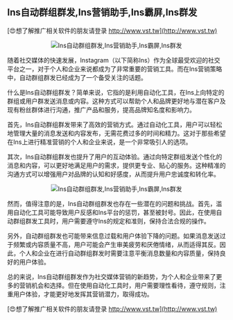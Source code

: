## **Ins自动群组群发,Ins营销助手,Ins霸屏,Ins群发**

[😍想了解推广相关软件的朋友请登录 http://www.vst.tw](http://www.vst.tw)

 <center><img src="https://vst.tw/MP4/tuiguang/png/4.png" alt="Ins自动群组群发,Ins营销助手,Ins霸屏,Ins群发"></center>

随着社交媒体的快速发展，Instagram（以下简称Ins）作为全球最受欢迎的社交平台之一，对于个人和企业来说都成为了非常重要的营销工具。而在Ins营销策略中，自动群组群发已经成为了一个备受关注的话题。

什么是Ins自动群组群发？简单来说，它指的是利用自动化工具，在Ins上向特定的群组或用户群发送消息或内容。这种方式可以帮助个人和品牌更好地与潜在客户及现有粉丝群体进行沟通，推广产品和服务，提高品牌知名度和影响力。

首先，Ins自动群组群发带来了高效的营销方式。通过自动化工具，用户可以轻松地管理大量的消息发送和内容发布，无需花费过多的时间和精力。这对于那些希望在Ins上进行精准营销的个人和企业来说，是一个非常吸引人的选项。

其次，Ins自动群组群发也提升了用户的互动体验。通过向特定群组发送个性化的消息和内容，可以更好地满足用户的需求，提供更专业、贴心的服务。这种精准的沟通方式可以增强用户对品牌的认知和好感度，从而提升用户忠诚度和转化率。

 <center><img src="https://vst.tw/MP4/tuiguang/png/6.png" alt="Ins自动群组群发,Ins营销助手,Ins霸屏,Ins群发"></center>

然而，值得注意的是，Ins自动群组群发也存在一些潜在的问题和挑战。首先，滥用自动化工具可能导致用户反感和Ins平台的惩罚，甚至被封号。因此，在使用自动群组群发工具时，用户需要遵守Ins的规定和准则，保持合法合规的操作。

另外，自动群组群发也可能带来信息过载和用户体验下降的问题。如果消息发送过于频繁或内容质量不高，用户可能会产生审美疲劳和厌倦情绪，从而适得其反。因此，个人和企业在进行自动群组群发时需要注意平衡消息数量和内容质量，保持良好的用户体验。

总的来说，Ins自动群组群发作为社交媒体营销的新趋势，为个人和企业带来了更多的营销机会和选择。但在使用自动化工具时，用户需要理性看待，遵守规则，注重用户体验，才能更好地发挥其营销潜力，取得成功。

[😍想了解推广相关软件的朋友请登录 http://www.vst.tw](http://www.vst.tw)



